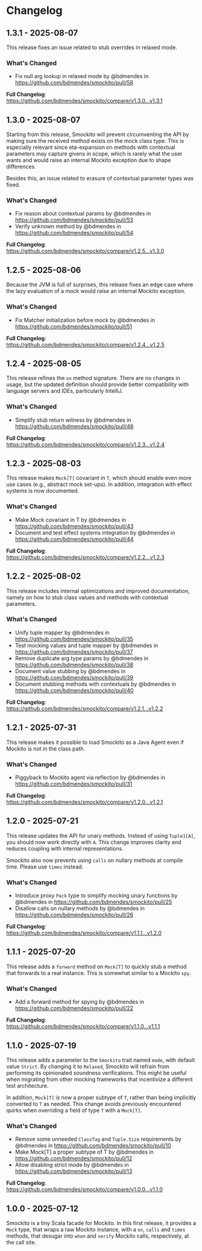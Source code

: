 # Changelog

<!--
Use the following schema when setting up the Changelog for a new release.

## Major-Minor-Patch - YYYY-MM-DD

Description.

### What's Changed

* A commit by @johndoe in https://github.com/bdmendes/smockito/pull/x

**Full Changelog**: https://github.com/bdmendes/smockito/compare/<prev>...<this>
-->

## 1.3.1 - 2025-08-07

This release fixes an issue related to stub overrides in relaxed mode.

### What's Changed
* Fix null arg lookup in relaxed mode by @bdmendes in https://github.com/bdmendes/smockito/pull/58

**Full Changelog**: https://github.com/bdmendes/smockito/compare/v1.3.0...v1.3.1

## 1.3.0 - 2025-08-07

Starting from this release, Smockito will prevent circumventing the API by making sure the received method exists on the mock class type. This is especially relevant since eta-expansion on methods with contextual parameters may capture givens in scope, which is rarely what the user wants and would raise an internal Mockito exception due to shape differences.

Besides this, an issue related to erasure of contextual parameter types was fixed.

### What's Changed
* Fix reason about contextual params by @bdmendes in https://github.com/bdmendes/smockito/pull/53
* Verify unknown method by @bdmendes in https://github.com/bdmendes/smockito/pull/54

**Full Changelog**: https://github.com/bdmendes/smockito/compare/v1.2.5...v1.3.0

## 1.2.5 - 2025-08-06

Because the JVM is full of surprises, this release fixes an edge case where the lazy evaluation of a mock would raise an internal Mockito exception.

### What's Changed
* Fix Matcher initialization before mock by @bdmendes in https://github.com/bdmendes/smockito/pull/51

**Full Changelog**: https://github.com/bdmendes/smockito/compare/v1.2.4...v1.2.5

## 1.2.4 - 2025-08-05

This release refines the `on` method signature. There are no changes in usage, but the updated definition should provide better compatibility with language servers and IDEs, particularly IntelliJ.

### What's Changed
* Simplify stub return witness by @bdmendes in https://github.com/bdmendes/smockito/pull/48

**Full Changelog**: https://github.com/bdmendes/smockito/compare/v1.2.3...v1.2.4

## 1.2.3 - 2025-08-03

This release makes `Mock[T]` covariant in `T`, which should enable even more use cases (e.g., abstract mock set-ups). In addition, integration with effect systems is now documented.

### What's Changed
* Make Mock covariant in T by @bdmendes in https://github.com/bdmendes/smockito/pull/43
* Document and test effect systems integration by @bdmendes in https://github.com/bdmendes/smockito/pull/44

**Full Changelog**: https://github.com/bdmendes/smockito/compare/v1.2.2...v1.2.3

## 1.2.2 - 2025-08-02

This release includes internal optimizations and improved documentation, namely on how to stub class values and methods with contextual parameters.

### What's Changed
* Unify tuple mapper by @bdmendes in https://github.com/bdmendes/smockito/pull/35
* Test mocking values and tuple mapper by @bdmendes in https://github.com/bdmendes/smockito/pull/37
* Remove duplicate arg type params by @bdmendes in https://github.com/bdmendes/smockito/pull/38
* Document value stubbing by @bdmendes in https://github.com/bdmendes/smockito/pull/39
* Document stubbing methods with contextuals by @bdmendes in https://github.com/bdmendes/smockito/pull/40

**Full Changelog**: https://github.com/bdmendes/smockito/compare/v1.2.1...v1.2.2

## 1.2.1 - 2025-07-31

This release makes it possible to load Smockito as a Java Agent even if Mockito is not in the class path.

### What's Changed
* Piggyback to Mockito agent via reflection by @bdmendes in https://github.com/bdmendes/smockito/pull/31

**Full Changelog**: https://github.com/bdmendes/smockito/compare/v1.2.0...v1.2.1

## 1.2.0 - 2025-07-21

This release updates the API for unary methods. Instead of using `Tuple1[A]`, you should now work directly with `A`. This change improves clarity and reduces coupling with internal representations.

Smockito also now prevents using `calls` on nullary methods at compile time. Please use `times` instead.

### What's Changed
* Introduce proxy `Pack` type to simplify mocking unary functions by @bdmendes in https://github.com/bdmendes/smockito/pull/25
* Disallow calls on nullary methods by @bdmendes in https://github.com/bdmendes/smockito/pull/26

**Full Changelog**: https://github.com/bdmendes/smockito/compare/v1.1.1...v1.2.0

## 1.1.1 - 2025-07-20

This release adds a `forward` method on `Mock[T]` to quickly stub a method that forwards to a real instance. This is somewhat similar to a Mockito `spy`.

### What's Changed
* Add a forward method for spying by @bdmendes in https://github.com/bdmendes/smockito/pull/22

**Full Changelog**: https://github.com/bdmendes/smockito/compare/v1.1.0...v1.1.1

## 1.1.0 - 2025-07-19

This release adds a parameter to the `Smockito` trait named `mode`, with default value `Strict`. By changing it to `Relaxed`, Smockito will refrain from performing its opinionated soundness verifications. This might be useful when migrating from other mocking frameworks that incentivize a different test architecture.

In addition, `Mock[T]` is now a proper subtype of `T`, rather than being implicitly converted to `T` as needed. This change avoids previously encountered quirks when overriding a field of type `T` with a `Mock[T]`.

### What's Changed
* Remove some unneeded `ClassTag` and `Tuple.Size` requirements by @bdmendes in https://github.com/bdmendes/smockito/pull/10
* Make Mock[T] a proper subtype of T by @bdmendes in https://github.com/bdmendes/smockito/pull/12
* Allow disabling strict mode by @bdmendes in https://github.com/bdmendes/smockito/pull/13

**Full Changelog**: https://github.com/bdmendes/smockito/compare/v1.0.0...v1.1.0

## 1.0.0 - 2025-07-12

Smockito is a tiny Scala facade for Mockito. In this first release, it provides a `Mock` type, that wraps a raw Mockito instance, with a `on`, `calls` and `times` methods, that desugar into `when` and `verify` Mockito calls, respectively, at the call site.
